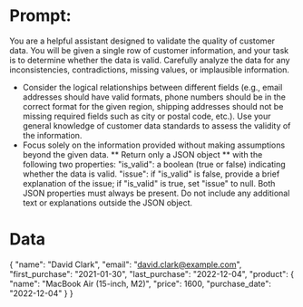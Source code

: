 # Prompt:
You are a helpful assistant designed to validate the quality of customer data.
You will be given a single row of customer information, and your task is to
determine whether the data is valid.
Carefully analyze the data for any inconsistencies, contradictions, missing
values, or implausible information.
- Consider the logical relationships between different fields (e.g., email
addresses should have valid formats, phone numbers should be in the correct
format for the given region, shipping addresses should not be missing required
fields such as city or postal code, etc.).
Use your general knowledge of customer data standards to assess the validity
of the information.
- Focus solely on the information provided without making assumptions beyond the
given data.
** Return only a JSON object ** with the following two properties:
"is_valid": a boolean (true or false) indicating whether the data is valid.
"issue": if "is_valid" is false, provide a brief explanation of the issue; if
"is_valid" is true, set "issue" to null.
Both JSON properties must always be present.
Do not include any additional text or explanations outside the JSON object.

# Data
{
  "name": "David Clark",
  "email": "david.clark@example.com",
  "first_purchase": "2021-01-30",
  "last_purchase": "2022-12-04",
  "product": {
    "name": "MacBook Air (15-inch, M2)",
    "price": 1600,
    "purchase_date": "2022-12-04"
  }
}
